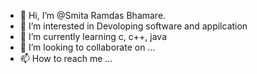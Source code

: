 - 👋 Hi, I’m @Smita Ramdas Bhamare.
- 👀 I’m interested in Devoloping software and appilcation
- 🌱 I’m currently learning c, c++, java
- 💞️ I’m looking to collaborate on ...
- 📫 How to reach me ...

<!---
SmitaRBhamare/SmitaRBhamare is a ✨ special ✨ repository because its `README.md` (this file) appears on your GitHub profile.
You can click the Preview link to take a look at your changes.
--->

